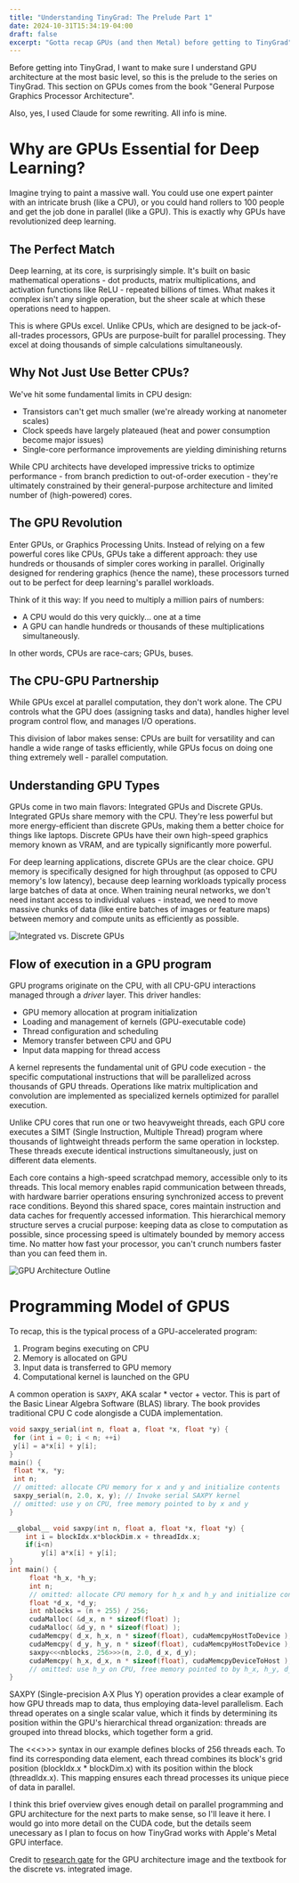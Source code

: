 ```yaml
---
title: "Understanding TinyGrad: The Prelude Part 1"
date: 2024-10-31T15:34:19-04:00
draft: false
excerpt: "Gotta recap GPUs (and then Metal) before getting to TinyGrad"
---
```


Before getting into TinyGrad, I want to make sure I understand GPU architecture at the most basic level, so this is the prelude to the series on TinyGrad. This section on GPUs comes from the book "General Purpose Graphics Processor Architecture".

Also, yes, I used Claude for some rewriting. All info is mine.

# Why are GPUs Essential for Deep Learning?

Imagine trying to paint a massive wall. You could use one expert painter with an intricate brush (like a CPU), or you could hand rollers to 100 people and get the job done in parallel (like a GPU). This is exactly why GPUs have revolutionized deep learning.

## The Perfect Match

Deep learning, at its core, is surprisingly simple. It's built on basic mathematical operations - dot products, matrix multiplications, and activation functions like ReLU - repeated billions of times. What makes it complex isn't any single operation, but the sheer scale at which these operations need to happen.

This is where GPUs excel. Unlike CPUs, which are designed to be jack-of-all-trades processors, GPUs are purpose-built for parallel processing. They excel at doing thousands of simple calculations simultaneously.

## Why Not Just Use Better CPUs?
We've hit some fundamental limits in CPU design:

- Transistors can't get much smaller (we're already working at nanometer scales)
- Clock speeds have largely plateaued (heat and power consumption become major issues)
- Single-core performance improvements are yielding diminishing returns

While CPU architects have developed impressive tricks to optimize performance - from branch prediction to out-of-order execution - they're ultimately constrained by their general-purpose architecture and limited number of (high-powered) cores. 

## The GPU Revolution
Enter GPUs, or Graphics Processing Units. Instead of relying on a few powerful cores like CPUs, GPUs take a different approach: they use hundreds or thousands of simpler cores working in parallel. Originally designed for rendering graphics (hence the name), these processors turned out to be perfect for deep learning's parallel workloads.

Think of it this way: If you need to multiply a million pairs of numbers:
- A CPU would do this very quickly... one at a time
- A GPU can handle hundreds or thousands of these multiplications simultaneously.

In other words, CPUs are race-cars; GPUs, buses.

## The CPU-GPU Partnership
While GPUs excel at parallel computation, they don't work alone. The CPU controls what the GPU does (assigning tasks and data), handles higher level program control flow, and manages I/O operations.

This division of labor makes sense: CPUs are built for versatility and can handle a wide range of tasks efficiently, while GPUs focus on doing one thing extremely well - parallel computation.

## Understanding GPU Types

GPUs come in two main flavors: Integrated GPUs and Discrete GPUs. Integrated GPUs share memory with the CPU. They're less powerful but more energy-efficient than discrete GPUs, making them a better choice for things like laptops. Discrete GPUs have their own high-speed graphics memory known as VRAM, and are typically significantly more powerful.

For deep learning applications, discrete GPUs are the clear choice. GPU memory is specifically designed for high throughput (as opposed to CPU memory's low latency), because deep learning workloads typically process large batches of data at once. When training neural networks, we don't need instant access to individual values - instead, we need to move massive chunks of data (like entire batches of images or feature maps) between memory and compute units as efficiently as possible.

![Integrated vs. Discrete GPUs](./tinygrad/part1_integrated_vs_discrete.png)

## Flow of execution in a GPU program

GPU programs originate on the CPU, with all CPU-GPU interactions managed through a *driver* layer. This driver handles:

- GPU memory allocation at program initialization
- Loading and management of kernels (GPU-executable code)
- Thread configuration and scheduling
- Memory transfer between CPU and GPU
- Input data mapping for thread access

A kernel represents the fundamental unit of GPU code execution - the specific computational instructions that will be parallelized across thousands of GPU threads. Operations like matrix multiplication and convolution are implemented as specialized kernels optimized for parallel execution.

Unlike CPU cores that run one or two heavyweight threads, each GPU core executes a SIMT (Single Instruction, Multiple Thread) program where thousands of lightweight threads perform the same operation in lockstep. These threads execute identical instructions simultaneously, just on different data elements.

Each core contains a high-speed scratchpad memory, accessible only to its threads. This local memory enables rapid communication between threads, with hardware barrier operations ensuring synchronized access to prevent race conditions. Beyond this shared space, cores maintain instruction and data caches for frequently accessed information. This hierarchical memory structure serves a crucial purpose: keeping data as close to computation as possible, since processing speed is ultimately bounded by memory access time. No matter how fast your processor, you can't crunch numbers faster than you can feed them in.

![GPU Architecture Outline](./tinygrad/gpu_architecture.png)

# Programming Model of GPUS

To recap, this is the typical process of a GPU-accelerated program:

1. Program begins executing on CPU
2. Memory is allocated on GPU
3. Input data is transferred to GPU memory
4. Computational kernel is launched on the GPU

A common operation is `SAXPY`, AKA scalar * vector + vector. This is part of the Basic Linear Algebra Software (BLAS) library. The book provides traditional CPU C code alongisde a CUDA implementation.

```c
void saxpy_serial(int n, float a, float *x, float *y) {
 for (int i = 0; i < n; ++i)
 y[i] = a*x[i] + y[i];
}
main() {
 float *x, *y;
 int n;
 // omitted: allocate CPU memory for x and y and initialize contents
 saxpy_serial(n, 2.0, x, y); // Invoke serial SAXPY kernel
 // omitted: use y on CPU, free memory pointed to by x and y
}
```

```c
__global__ void saxpy(int n, float a, float *x, float *y) {
    int i = blockIdx.x*blockDim.x + threadIdx.x;
    if(i<n)
        y[i] a*x[i] + y[i];
}
int main() {
     float *h_x, *h_y;
     int n;
     // omitted: allocate CPU memory for h_x and h_y and initialize contents
     float *d_x, *d_y;
     int nblocks = (n + 255) / 256;
     cudaMalloc( &d_x, n * sizeof(float) );
     cudaMalloc( &d_y, n * sizeof(float) );
     cudaMemcpy( d_x, h_x, n * sizeof(float), cudaMemcpyHostToDevice );
     cudaMemcpy( d_y, h_y, n * sizeof(float), cudaMemcpyHostToDevice );
     saxpy<<<nblocks, 256>>>(n, 2.0, d_x, d_y);
     cudaMemcpy( h_x, d_x, n * sizeof(float), cudaMemcpyDeviceToHost );
     // omitted: use h_y on CPU, free memory pointed to by h_x, h_y, d_x, and d_y
}
```

SAXPY (Single-precision A·X Plus Y) operation provides a clear example of how GPU threads map to data, thus employing data-level parallelism. Each thread operates on a single scalar value, which it finds by determining its position within the GPU's hierarchical thread organization: threads are grouped into thread blocks, which together form a grid.

The <<<>>> syntax in our example defines blocks of 256 threads each. To find its corresponding data element, each thread combines its block's grid position (blockIdx.x * blockDim.x) with its position within the block (threadIdx.x). This mapping ensures each thread processes its unique piece of data in parallel.

I think this brief overview gives enough detail on parallel programming and GPU architecture for the next parts to make sense, so I'll leave it here. I would go into more detail on the CUDA code, but the details seem unecessary as I plan to focus on how TinyGrad works with Apple's Metal GPU interface.

Credit to [research gate](https://researchgate.com) for the GPU architecture image and the textbook for the discrete vs. integrated image.